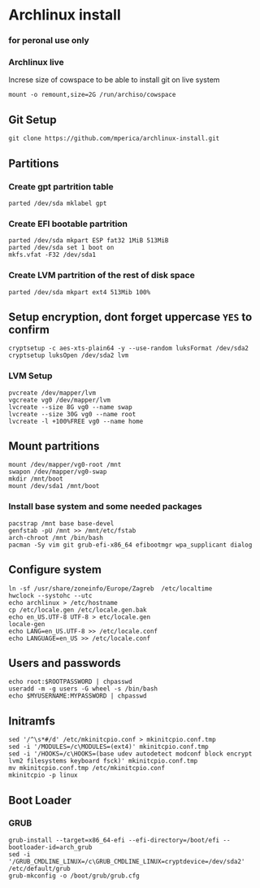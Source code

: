 # Archlinux install
### for peronal use only

### Archlinux live
Increse size of cowspace to be able to install git on live system
```
mount -o remount,size=2G /run/archiso/cowspace
```

## Git Setup
```
git clone https://github.com/mperica/archlinux-install.git
```

## Partitions
### Create gpt partrition table
`parted /dev/sda mklabel gpt`
### Create EFI bootable partrition
```
parted /dev/sda mkpart ESP fat32 1MiB 513MiB
parted /dev/sda set 1 boot on
mkfs.vfat -F32 /dev/sda1
```

### Create LVM partrition of the rest of disk space
`parted /dev/sda mkpart ext4 513Mib 100%`


## Setup encryption, dont forget uppercase `YES` to confirm
```
cryptsetup -c aes-xts-plain64 -y --use-random luksFormat /dev/sda2
cryptsetup luksOpen /dev/sda2 lvm
```
### LVM Setup
```
pvcreate /dev/mapper/lvm
vgcreate vg0 /dev/mapper/lvm
lvcreate --size 8G vg0 --name swap
lvcreate --size 30G vg0 --name root
lvcreate -l +100%FREE vg0 --name home
```

## Mount partritions
```
mount /dev/mapper/vg0-root /mnt
swapon /dev/mapper/vg0-swap
mkdir /mnt/boot
mount /dev/sda1 /mnt/boot
```

### Install base system and some needed packages
```
pacstrap /mnt base base-devel
genfstab -pU /mnt >> /mnt/etc/fstab
arch-chroot /mnt /bin/bash
pacman -Sy vim git grub-efi-x86_64 efibootmgr wpa_supplicant dialog
```

## Configure system
```
ln -sf /usr/share/zoneinfo/Europe/Zagreb  /etc/localtime
hwclock --systohc --utc
echo archlinux > /etc/hostname
cp /etc/locale.gen /etc/locale.gen.bak
echo en_US.UTF-8 UTF-8 > etc/locale.gen
locale-gen
echo LANG=en_US.UTF-8 >> /etc/locale.conf
echo LANGUAGE=en_US >> /etc/locale.conf
```

## Users and passwords
```
echo root:$ROOTPASSWORD | chpasswd
useradd -m -g users -G wheel -s /bin/bash 
echo $MYUSERNAME:MYPASSWORD | chpasswd
```

## Initramfs
```
sed '/^\s*#/d' /etc/mkinitcpio.conf > mkinitcpio.conf.tmp
sed -i '/MODULES=/c\MODULES=(ext4)' mkinitcpio.conf.tmp 
sed -i '/HOOKS=/c\HOOKS=(base udev autodetect modconf block encrypt lvm2 filesystems keyboard fsck)' mkinitcpio.conf.tmp 
mv mkinitcpio.conf.tmp /etc/mkinitcpio.conf
mkinitcpio -p linux
```

## Boot Loader
### GRUB
```
grub-install --target=x86_64-efi --efi-directory=/boot/efi --bootloader-id=arch_grub
sed -i '/GRUB_CMDLINE_LINUX=/c\GRUB_CMDLINE_LINUX=cryptdevice=/dev/sda2' /etc/default/grub
grub-mkconfig -o /boot/grub/grub.cfg
```
